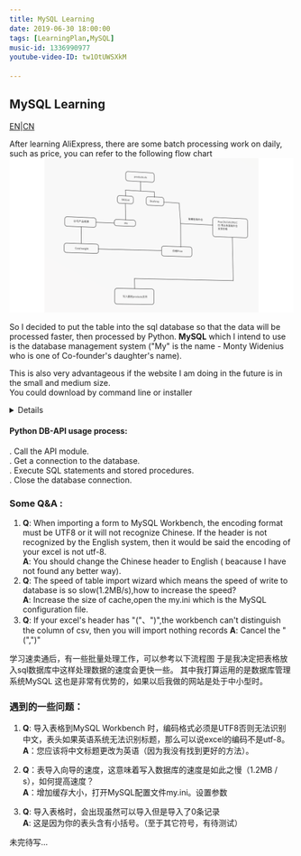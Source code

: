 ```yaml
---
title: MySQL Learning
date: 2019-06-30 18:00:00
tags: [LearningPlan,MySQL]
music-id: 1336990977
youtube-video-ID: tw1OtUWSXkM

---
```


## MySQL Learning

[EN](#EN)|[CN](#CN)

<span id="EN">After learning AliExpress, there are some batch processing work on daily, such as price, you can refer to the following flow chart
![loading...](/images/SMT/price.png)

So I decided to put the table into the sql database so that the data will be processed faster, then processed by Python.
**MySQL** which I intend to use is the database management system ("My" is the name - Monty Widenius who is one of Co-founder's daughter's name).

This is also very advantageous if the website I am doing in the future is in the small and medium size.  
You could download by command line or installer

<details>
<table>
    <tr>
      <td></td>
      <td>Installer</td>
      <td>Command Line</td>
    </tr>
    <tr>
      <td>Linux or Mac</td>
      <td>[MySQL Workbench download](https://dev.mysql.com/downloads/file/?id=485470)
But when you update the homebrew, it usually takes your long time in China.   
So I recommend you download the [mysql-community-dmg](https://dev.mysql.com/downloads/file/?id=486026) in the official website</td>
     <td>~~~sh
.yum install mysql-community-server
.apt-get install mysql-server
.brew install mysql
~~~</td>
    </tr>
    <tr>
      <td>Windows</td>
      <td>[MySQL Community Server Download](https://dev.mysql.com/downloads/file/?id=485812)
      [MySQL Workbench Download](https://dev.mysql.com/downloads/file/?id=485462)</td>
      <td>Download the [wheel](https://www.lfd.uci.edu/~gohlke/pythonlibs/#mysqlclient) then install in your local computer
~~~sh
cd C:\Users\administered\Downloads\download  
pip install mysqlclient-1.4.2-cp27-cp27m-win_amd64.whl
~~~</td>
    </tr>
</table>
</details>

#### Python DB-API usage process:

. Call the API module.  
. Get a connection to the database.   
. Execute SQL statements and stored procedures.   
. Close the database connection.   


### Some Q&A :

1. **Q**: When importing a form to MySQL Workbench, the encoding format must be UTF8 or it will not recognize Chinese. If the header is not recognized by the English system, then it would be said the encoding of your excel is not utf-8.  
**A**: You should change the Chinese header to English ( beacause I have not found any better way).  
2. **Q**: The speed of table import wizard which means the speed of write to database is so slow(1.2MB/s),how to increase the speed?  
 **A**: Increase the size of cache,open the my.ini which is the MySQL configuration file.  
3. **Q**: If your excel's header has "("、")",the workbench can't distinguish the column of csv, then you will import nothing records
**A**: Cancel the "(",")"

<span id="CN">学习速卖通后，有一些批量处理工作，可以参考以下流程图
于是我决定把表格放入sql数据库中这样处理数据的速度会更快一些。
其中我打算运用的是数据库管理系统MySQL
这也是非常有优势的，如果以后我做的网站是处于中小型时。

### 遇到的一些问题：

1. **Q**: 导入表格到MySQL Workbench 时，编码格式必须是UTF8否则无法识别中文，表头如果英语系统无法识别标题，那么可以说excel的编码不是utf-8。  
**A**：您应该将中文标题更改为英语（因为我没有找到更好的方法）。  

2. **Q**：表导入向导的速度，这意味着写入数据库的速度是如此之慢（1.2MB / s），如何提高速度？  
**A**：增加缓存大小，打开MySQL配置文件my.ini。设置参数

3. **Q**: 导入表格时，会出现虽然可以导入但是导入了0条记录   
**A**: 这是因为你的表头含有小括号。（至于其它符号，有待测试）  


未完待写...